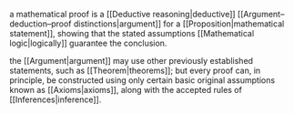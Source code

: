 a mathematical proof is a [[Deductive reasoning|deductive]] [[Argument–deduction–proof distinctions|argument]] for a [[Proposition|mathematical statement]], showing that the stated assumptions [[Mathematical logic|logically]] guarantee the conclusion.

the [[Argument|argument]] may use other previously established statements, such as [[Theorem|theorems]]; but every proof can, in principle, be constructed using only certain basic original assumptions known as [[Axioms|axioms]], along with the accepted rules of [[Inferences|inference]].